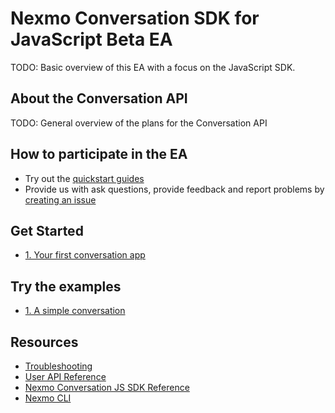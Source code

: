 # Nexmo Conversation SDK for JavaScript Beta EA

TODO: Basic overview of this EA with a focus on the JavaScript SDK.

## About the Conversation API

TODO: General overview of the plans for the Conversation API

## How to participate in the EA

* Try out the [quickstart guides](#get-started)
* Provide us with ask questions, provide feedback and report problems by [creating an issue](issues)

## Get Started

* [1. Your first conversation app](docs/getting-started.md)

## Try the examples

* [1. A simple conversation](examples/1-simple-conversation/)

## Resources

* [Troubleshooting](docs/troubleshooting.md)
* [User API Reference](docs/user-api-reference.md)
* [Nexmo Conversation JS SDK Reference](#todo)
* [Nexmo CLI](https://github.com/nexmo/nexmo-cli)